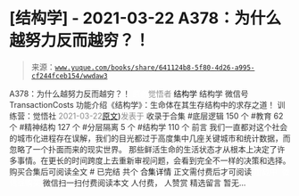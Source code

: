 # [结构学] - 2021-03-22 A378：为什么越努力反而越穷？！

> 来源：[`www.yuque.com/books/share/641124b8-5f80-4d26-a995-cf244fceb154/wwdaw3`](https://www.yuque.com/books/share/641124b8-5f80-4d26-a995-cf244fceb154/wwdaw3)

<ne-p id="520f42f3293818f927861ebbd5b15da4_p_0" data-lake-id="520f42f3293818f927861ebbd5b15da4_p_0"><ne-text id="ub7237a48" style="color: rgb(51, 51, 51);">A378：为什么越努力反而越穷？！</ne-text></ne-p> <ne-p id="a07203c74da83cadccd5653df7d3ba37" data-lake-id="a07203c74da83cadccd5653df7d3ba37"><ne-text id="u3a4281e4" ne-fontsize="12" style="color: rgb(255, 255, 255);">原创</ne-text><ne-text id="u12088e4f" style="color: rgb(140, 140, 140);">觉悟者</ne-text> <ne-text id="u75ef7741" ne-fontsize="14">结构学</ne-text></ne-p> <ne-p id="2f364100e50f9c41482e5f17c8afbffa" data-lake-id="2f364100e50f9c41482e5f17c8afbffa"><ne-text id="ub6cfaddb" ne-fontsize="14" ne-bold="true" style="color: rgb(51, 51, 51);">结构学</ne-text></ne-p> <ne-p id="0cd56a62e8e319ab4efa85b2cd532141" data-lake-id="0cd56a62e8e319ab4efa85b2cd532141"><ne-text id="u87330997" ne-fontsize="14" style="color: rgb(51, 51, 51);">微信号</ne-text><ne-text id="u1a58674d" ne-fontsize="14" style="color: rgb(51, 51, 51);">TransactionCosts</ne-text></ne-p> <ne-p id="55808af0516225222a74fe0da84ca964" data-lake-id="55808af0516225222a74fe0da84ca964"><ne-text id="u49eca696" ne-fontsize="14" style="color: rgb(51, 51, 51);">功能介绍</ne-text><ne-text id="ueadb8545" ne-fontsize="14" style="color: rgb(51, 51, 51);">《结构学》：生命体在其生存结构中的求存之道！ 训练营：觉悟社</ne-text></ne-p> <ne-p id="b3cfe55ce322405b9f66c07f84177cd3" data-lake-id="b3cfe55ce322405b9f66c07f84177cd3"><ne-text id="ufb60e089" style="color: rgb(140, 140, 140);">2021-03-22</ne-text>[<ne-text id="ubd0ae8c0" ne-fontsize="14">原文</ne-text>](https://mp.weixin.qq.com/s?__biz=MzIzMDYwOTM0Mg==&mid=2247485427&idx=1&sn=7174a793d72addecfcbda58635d695f8&chksm=e8b19f22dfc61634693994e26dee53ffebf871d7b18edfed2080c2f8c82a29a4d0e19efe7c9f#rd))<ne-text id="ucb2ecb88" ne-fontsize="14" style="color: rgb(140, 140, 140);">发表于</ne-text></ne-p> <ne-p id="2fa3e1236c24800864dd53b748eeb05c" data-lake-id="2fa3e1236c24800864dd53b748eeb05c"><ne-text id="u25844019" style="color: rgb(51, 51, 51);">收录于合集</ne-text></ne-p> <ne-p id="cd31c7fc1137cb4b74626fea5822ec6c" data-lake-id="cd31c7fc1137cb4b74626fea5822ec6c"><ne-text id="u89c784d6" style="color: rgb(51, 51, 51);">#底层逻辑 150 个</ne-text></ne-p> <ne-p id="7d50c47ed814a371c4ede17df94e8e2f" data-lake-id="7d50c47ed814a371c4ede17df94e8e2f"><ne-text id="u80eeb0cb" style="color: rgb(51, 51, 51);">#教育 62 个</ne-text></ne-p> <ne-p id="702ef53316e71de033a99db898ebbee3" data-lake-id="702ef53316e71de033a99db898ebbee3"><ne-text id="u8c6a13e7" style="color: rgb(51, 51, 51);">#精神结构 127 个</ne-text></ne-p> <ne-p id="0dc235f55a653f1b3fa4e029b18b35c5" data-lake-id="0dc235f55a653f1b3fa4e029b18b35c5"><ne-text id="u76ff961c" style="color: rgb(51, 51, 51);">#分层隔离 5 个</ne-text></ne-p> <ne-p id="4480b6e3dca0b54dfc487508ee1797ed" data-lake-id="4480b6e3dca0b54dfc487508ee1797ed"><ne-text id="u39835ba7" style="color: rgb(51, 51, 51);">#结构学 110 个</ne-text></ne-p> <ne-p id="e7847f12b6836c8acb5b666910cedc29" data-lake-id="e7847f12b6836c8acb5b666910cedc29"><ne-text id="ub7dabb09" style="color: rgb(51, 51, 51);">前言</ne-text></ne-p> <ne-p id="34ae0b3b6afba4bb71ccd6e5b2a5a959" data-lake-id="34ae0b3b6afba4bb71ccd6e5b2a5a959"><ne-text id="u3032940d" style="color: rgb(51, 51, 51);">我们一直都对这个社会的城市化进程存在误解，我们的目光都过于高度集中几座关键城市和统计数据，而忽略了一个扑面而来的现实世界。</ne-text></ne-p> <ne-p id="d5be5837cbd286e40bc69c13bbd04283" data-lake-id="d5be5837cbd286e40bc69c13bbd04283"><ne-text id="u7496081b" style="color: rgb(51, 51, 51);">那些鲜活生命的生活状态才从根本上决定了许多事情。在更长的时间跨度上去重新审视问题，会看到完全不一样的决策和选择。</ne-text></ne-p> <ne-p id="f1938bc5e2922f9dd51427f1e8da9527" data-lake-id="f1938bc5e2922f9dd51427f1e8da9527" ne-alignment="center"><ne-text id="udd7c9db6" style="color: rgb(51, 51, 51);">购买合集后可阅读全文</ne-text></ne-p> <ne-p id="3a04da209df288e148388dab816ceb7e" data-lake-id="3a04da209df288e148388dab816ceb7e" ne-alignment="center"><ne-text id="ueddfb6c5" style="color: rgb(51, 51, 51);">#</ne-text></ne-p> <ne-p id="d26c47b0eb69af1e76d532e87e92a2d9" data-lake-id="d26c47b0eb69af1e76d532e87e92a2d9" ne-alignment="center"><ne-text id="u708ddd0b" style="color: rgb(51, 51, 51);">已完结 共个</ne-text></ne-p> <ne-p id="337997b2f43a6ac6eff88f62292b7cef" data-lake-id="337997b2f43a6ac6eff88f62292b7cef" ne-alignment="center"><ne-text id="uce966b91" ne-fontsize="16">合集详情</ne-text></ne-p> <ne-p id="3bc70c5f75e7b28229d8a176a50310b4" data-lake-id="3bc70c5f75e7b28229d8a176a50310b4" ne-alignment="center"><ne-text id="ud04ac0f9" style="color: rgb(51, 51, 51);">正文需付费后才可阅读</ne-text></ne-p> <ne-p id="3b1bf5832cc7bd9a1d5a64b10211bbab" data-lake-id="3b1bf5832cc7bd9a1d5a64b10211bbab" ne-alignment="center"><ne-text id="ua06fd9bc" style="color: rgb(255, 255, 255);">加载中</ne-text></ne-p> <ne-p id="871af851f0ecf0625d9ade1ef2b6bcaf" data-lake-id="871af851f0ecf0625d9ade1ef2b6bcaf" ne-alignment="center"><ne-text id="u321bee79" style="color: rgb(255, 255, 255);"> 微信豆购买</ne-text></ne-p> <ne-p id="69f715d270a83d228c764ab9b53dd966" data-lake-id="69f715d270a83d228c764ab9b53dd966" ne-alignment="center"><ne-text id="ue28267ef" style="color: rgb(51, 51, 51);">微信扫一扫付费阅读本文</ne-text></ne-p> <ne-p id="f169cce923b2a8d9e225a826bc85076c" data-lake-id="f169cce923b2a8d9e225a826bc85076c" ne-alignment="center"><ne-text id="u84b8049e" ne-fontsize="13" style="color: rgb(51, 51, 51);">人付费， 人赞赏</ne-text></ne-p> <ne-h3 id="56psa" data-lake-id="56psa"><ne-heading-ext><ne-heading-anchor></ne-heading-anchor><ne-heading-fold></ne-heading-fold></ne-heading-ext><ne-heading-content><ne-text id="ucbded26f" ne-fontsize="16" style="color: rgb(51, 51, 51);">精选留言</ne-text></ne-heading-content></ne-h3> <ne-p id="c2d88002f206695c186c8aece9298687" data-lake-id="c2d88002f206695c186c8aece9298687"><ne-text id="ud9ae7383" style="color: rgb(51, 51, 51);">暂无...</ne-text></ne-p>